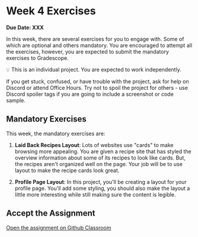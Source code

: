 # Week 4 Exercises

**Due Date: XXX**

In this week, there are several exercises for you to engage with. Some of which are optional and others mandatory. You are encouraged to attempt all the exercises, however, you are expected to submit the mandatory exercises to Gradescope.


<aside>


💡 This is an individual project. You are expected to work independently.

If you get stuck, confused, or have trouble with the project, ask for help on Discord or attend Office Hours. Try not to spoil the project for others - use Discord spoiler tags if you are going to include a screenshot or code sample.

</aside>

## Mandatory Exercises
This week, the mandatory exercises are:

1. **Laid Back Recipes Layout**: Lots of websites use "cards" to make browsing more appealing. You are given a recipe site that has styled the overview information about some of its recipes to look like cards. But, the recipes aren't organized well on the page. Your job will be to use layout to make the recipe cards look great.

1. **Profile Page Layout**: In this project, you'll be creating a layout for your profile page. You'll add some styling, you should also make the layout a little more interesting while still making sure the content is legible.



## Accept the Assignment
<!-- >
> [![chicken-peanut-stew](https://img.shields.io/static/v1?label=Open%20Project&message=chicken%20peanut%20stew&color=blue)](https://classroom.github.com/a/8GyiVIrS) -->

[Open the assignment on Github Classroom](https://classroom.github.com/a/kKcf5Lf7)




<!-- # Practice

<aside>

💡 This is your chance to put what you’ve learned into action. Try solving these practice challenges to check that you understand the concepts.

</aside>

## Lay out the Recipe Cards

<aside>

🍽️ Help fix the layout of the recipe cards on the screen. Practice using flexbox.

[![laid-back-recipes-layout](https://img.shields.io/static/v1?label=Open%20Project&message=laid%20back%20recipes%20layout&color=blue)](https://classroom.github.com/a/C8T3JNTL)

</aside>

## Improve the Kibo mini website

<aside>

🍽️ Help improve a mini version of the Kibo website. Practice using multimedia
elements, flexbox and position.

[![mini-kibo-website](https://img.shields.io/static/v1?label=Open%20Project&message=mini%20kibo%20website&color=blue)](https://classroom.github.com/a/7XFYiSJ1)

</aside>

## Profile Page Layout

<aside>

Follow the instructions to create the layout for your profile page.

[![profile-page-layout](https://img.shields.io/static/v1?label=Open%20Project&message=profile%20page%20layout&color=blue)](https://classroom.github.com/a/DaKY3Z8y)

</aside>

## Landing Page Recreation

<aside>

This project will stretch your Web Design skills. You’ll work to recreate the awesome landing page from [restofworld.org](https://web.archive.org/web/20220428094707/http://restofworld.org/).

[![recreate-rest-of-world](https://img.shields.io/static/v1?label=Open%20Project&message=recreate%20rest%20of%20world&color=blue)](https://classroom.github.com/a/-YPq4B8F)

**Warning**: This project is quite extensive. Only tackle it if you are sure you have time.

</aside> -->

